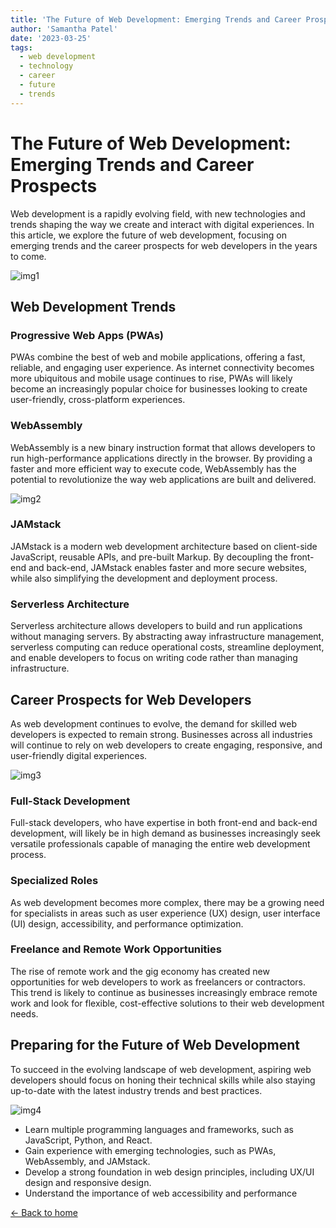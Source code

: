 ```yaml
---
title: 'The Future of Web Development: Emerging Trends and Career Prospects'
author: 'Samantha Patel'
date: '2023-03-25'
tags:
  - web development
  - technology
  - career
  - future
  - trends
---
```


# The Future of Web Development: Emerging Trends and Career Prospects

Web development is a rapidly evolving field, with new technologies and trends shaping the way we create and interact with digital experiences. In this article, we explore the future of web development, focusing on emerging trends and the career prospects for web developers in the years to come.

![img1](https://qph.cf2.quoracdn.net/main-qimg-577b36e5e242d83098f8ec2538d8c118)

## Web Development Trends

### Progressive Web Apps (PWAs)

PWAs combine the best of web and mobile applications, offering a fast, reliable, and engaging user experience. As internet connectivity becomes more ubiquitous and mobile usage continues to rise, PWAs will likely become an increasingly popular choice for businesses looking to create user-friendly, cross-platform experiences.

### WebAssembly

WebAssembly is a new binary instruction format that allows developers to run high-performance applications directly in the browser. By providing a faster and more efficient way to execute code, WebAssembly has the potential to revolutionize the way web applications are built and delivered.

![img2](https://www.webfx.com/wp-content/uploads/2021/10/iStock-872670540.jpg)

### JAMstack

JAMstack is a modern web development architecture based on client-side JavaScript, reusable APIs, and pre-built Markup. By decoupling the front-end and back-end, JAMstack enables faster and more secure websites, while also simplifying the development and deployment process.

### Serverless Architecture

Serverless architecture allows developers to build and run applications without managing servers. By abstracting away infrastructure management, serverless computing can reduce operational costs, streamline deployment, and enable developers to focus on writing code rather than managing infrastructure.

## Career Prospects for Web Developers

As web development continues to evolve, the demand for skilled web developers is expected to remain strong. Businesses across all industries will continue to rely on web developers to create engaging, responsive, and user-friendly digital experiences.

![img3](https://eternitymarketing.com/assets/image-cache/blog/bigstock-Business-woman-touching-future-91542530.94fa6d3a.jpg)

### Full-Stack Development

Full-stack developers, who have expertise in both front-end and back-end development, will likely be in high demand as businesses increasingly seek versatile professionals capable of managing the entire web development process.

### Specialized Roles

As web development becomes more complex, there may be a growing need for specialists in areas such as user experience (UX) design, user interface (UI) design, accessibility, and performance optimization.

### Freelance and Remote Work Opportunities

The rise of remote work and the gig economy has created new opportunities for web developers to work as freelancers or contractors. This trend is likely to continue as businesses increasingly embrace remote work and look for flexible, cost-effective solutions to their web development needs.

## Preparing for the Future of Web Development

To succeed in the evolving landscape of web development, aspiring web developers should focus on honing their technical skills while also staying up-to-date with the latest industry trends and best practices.

![img4](https://blackdoorcreative.com/wp-content/uploads/2021/11/future_of_web_design.jpeg)

- Learn multiple programming languages and frameworks, such as JavaScript, Python, and React.
- Gain experience with emerging technologies, such as PWAs, WebAssembly, and JAMstack.
- Develop a strong foundation in web design principles, including UX/UI design and responsive design.
- Understand the importance of web accessibility and performance

[&larr; Back to home](/)

